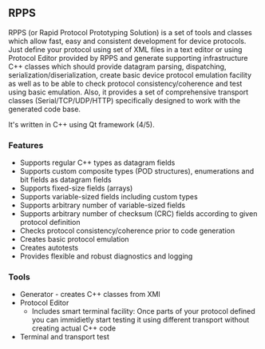 ## RPPS
RPPS (or Rapid Protocol Prototyping Solution) is a set of tools and classes which allow fast, easy and consistent development for device protocols. Just define your protocol using set of XML files in a text editor or using Protocol Editor provided by RPPS and generate supporting infrastructure C++ classes which should provide datagram parsing, dispatching, serialization/diserialization, create basic device protocol emulation facility as well as to be able to check protocol consistency/coherence and test using basic emulation. Also, it provides a set of comprehensive transport classes (Serial/TCP/UDP/HTTP) specifically designed to work with the generated code base.

It's written in C++ using Qt framework (4/5).

### Features
- Supports regular C++ types as datagram fields
- Supports custom composite types (POD structures), enumerations and bit fields as datagram fields
- Supports fixed-size fields (arrays)
- Supports variable-sized fields including custom types
- Supports arbitrary number of variable-sized fields
- Supports arbitrary number of checksum (CRC) fields according to given protocol definition
- Checks protocol consistency/coherence prior to code generation
- Creates basic protocol emulation
- Creates autotests
- Provides flexible and robust diagnostics and logging

### Tools
* Generator - creates C++ classes from XMl
* Protocol Editor
  - Includes smart terminal facility:
  Once parts of your protocol defined you can immidietly start testing it using different transport without creating actual C++ code
* Terminal and transport test


